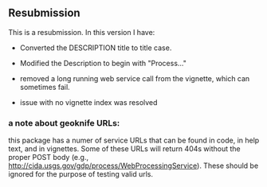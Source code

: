 ## Resubmission
This is a resubmission. In this version I have:

* Converted the DESCRIPTION title to title case.

* Modified the Description to begin with "Process..."

* removed a long running web service call from the vignette, 
which can sometimes fail.

* issue with no vignette index was resolved

### a note about geoknife URLs:
this package has a numer of service URLs that can be found in code, 
in help text, and in vignettes. Some of these URLs will return 404s 
without the proper POST body 
(e.g., http://cida.usgs.gov/gdp/process/WebProcessingService). These 
should be ignored for the purpose of testing valid urls. 